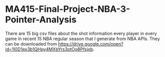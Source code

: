 # MA415-Final-Project-NBA-3-Pointer-Analysis

There are 15 big csv files about the shot information every player in every game in recent 15 NBA regular season that I generate from NBA APIs. They can be downloaded from https://drive.google.com/open?id=1l0D1ex3b1QHpy4MXbYrs3otOo8Pfsjxb. 
